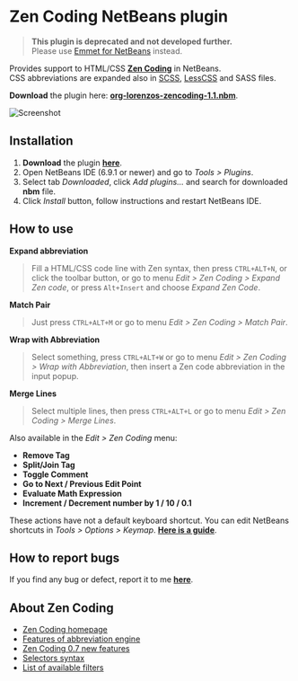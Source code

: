 Zen Coding NetBeans plugin
==========================

> **This plugin is deprecated and not developed further.**  
> Please use [Emmet for NetBeans](https://github.com/emmetio/netbeans) instead.

Provides support to HTML/CSS **[Zen Coding](http://code.google.com/p/zen-coding/)** in NetBeans.  
CSS abbreviations are expanded also in [SCSS](http://plugins.netbeans.org/plugin/34929/scss-support), [LessCSS](http://plugins.netbeans.org/plugin/32782/lesscss-module) and SASS files.

**Download** the plugin here: **[org-lorenzos-zencoding-1.1.nbm](http://www.lorenzostanco.com/d/?d=org-lorenzos-zencoding-1.1.nbm)**.

![Screenshot](https://github.com/lorenzos/ZenCodingNetBeansPlugin/raw/master/graphics/screenshot.png)

Installation
------------

1. **Download** the plugin **[here](http://www.lorenzostanco.com/d/?d=org-lorenzos-zencoding-1.1.nbm)**.
2. Open NetBeans IDE (6.9.1 or newer) and go to *Tools > Plugins*.
3. Select tab *Downloaded*, click *Add plugins...* and search for downloaded **nbm** file.
4. Click *Install* button, follow instructions and restart NetBeans IDE.

How to use
----------

**Expand abbreviation**

> Fill a HTML/CSS code line with Zen syntax, then press `CTRL+ALT+N`, or click the toolbar button, or go to menu *Edit > Zen Coding > Expand Zen code*, or press `Alt+Insert` and choose *Expand Zen Code*.

**Match Pair**

> Just press `CTRL+ALT+M` or go to menu *Edit > Zen Coding > Match Pair*.

**Wrap with Abbreviation**

> Select something, press `CTRL+ALT+W` or go to menu *Edit > Zen Coding > Wrap with Abbreviation*, then insert a Zen code abbreviation in the input popup.

**Merge Lines**

> Select multiple lines, then press `CTRL+ALT+L` or go to menu *Edit > Zen Coding > Merge Lines*.

Also available in the *Edit > Zen Coding* menu: 

 * **Remove Tag** 
 * **Split/Join Tag**
 * **Toggle Comment**
 * **Go to Next / Previous Edit Point**
 * **Evaluate Math Expression**
 * **Increment / Decrement number by 1 / 10 / 0.1**

These actions have not a default keyboard shortcut. You can edit NetBeans shortcuts in  *Tools > Options > Keymap*. **[Here is a guide](https://github.com/lorenzos/ZenCodingNetBeansPlugin/blob/master/KEYMAP.md)**.

How to report bugs
------------------

If you find any bug or defect, report it to me **[here](https://github.com/lorenzos/ZenCodingNetBeansPlugin/issues)**.

About Zen Coding
----------------

- [Zen Coding homepage](http://code.google.com/p/zen-coding/)
- [Features of abbreviation engine](http://code.google.com/p/zen-coding/#Current_features_of_abbreviation_engine)
- [Zen Coding 0.7 new features](https://github.com/sergeche/zen-coding/wiki/Release-Notes)
- [Selectors syntax](http://code.google.com/p/zen-coding/wiki/ZenHTMLSelectorsEn)
- [List of available filters](http://code.google.com/p/zen-coding/wiki/Filters#List_of_available_filters)

